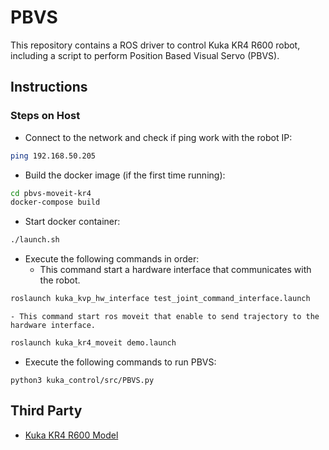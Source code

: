 # PBVS

This repository contains a ROS driver to control Kuka KR4 R600 robot, including a script to perform Position Based Visual Servo (PBVS).


## Instructions



### Steps on Host
- Connect to the network and check if ping work with the robot IP:
```sh
ping 192.168.50.205
```

- Build the docker image (if the first time running):
```sh
cd pbvs-moveit-kr4
docker-compose build
```

- Start docker container:
```sh
./launch.sh
```

- Execute the following commands in order:
    - This command start a hardware interface that communicates with the robot.
```sh
roslaunch kuka_kvp_hw_interface test_joint_command_interface.launch
```
    - This command start ros moveit that enable to send trajectory to the hardware interface.
```sh
roslaunch kuka_kr4_moveit demo.launch
```
- Execute the following commands to run PBVS:
```
python3 kuka_control/src/PBVS.py
```

## Third Party
- [Kuka KR4 R600 Model](https://github.com/isys-vision/kuka_experimental/blob/kr4r600/kuka_eki_hw_interface/src/kuka_eki_hw_interface.cpp)
